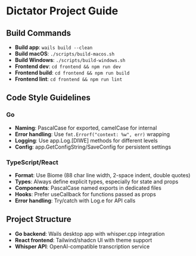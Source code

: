 # Dictator Project Guide

## Build Commands
- **Build app**: `wails build --clean`
- **Build macOS**: `./scripts/build-macos.sh`
- **Build Windows**: `./scripts/build-windows.sh`
- **Frontend dev**: `cd frontend && npm run dev`
- **Frontend build**: `cd frontend && npm run build`
- **Frontend lint**: `cd frontend && npm run lint`

## Code Style Guidelines
### Go
- **Naming**: PascalCase for exported, camelCase for internal
- **Error handling**: Use `fmt.Errorf("context: %w", err)` wrapping
- **Logging**: Use app.Log.[DIWE] methods for different levels
- **Config**: app.GetConfigString/SaveConfig for persistent settings

### TypeScript/React
- **Format**: Use Biome (88 char line width, 2-space indent, double quotes)
- **Types**: Always define explicit types, especially for state and props
- **Components**: PascalCase named exports in dedicated files
- **Hooks**: Prefer useCallback for functions passed as props
- **Error handling**: Try/catch with Log.e for API calls

## Project Structure
- **Go backend**: Wails desktop app with whisper.cpp integration
- **React frontend**: Tailwind/shadcn UI with theme support
- **Whisper API**: OpenAI-compatible transcription service